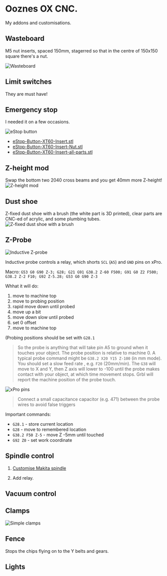 # Ooznes OX CNC.

My addons and customisations.

## Wasteboard

M5 nut inserts, spaced 150mm, stagerred so that in the centre of 150x150 square there's a nut.

![Wasteboard](./images/clamps.jpg)

## Limit switches

They are must have!

## Emergency stop

I needed it on a few occasions. 

![eStop button](./images/estop-button.jpg)

<script src="https://embed.github.com/view/3d/muxa/ox-cnc/master/docs/files/eStop-Button-XT60-Insert-all-parts.stl"></script>

- [eStop-Button-XT60-Insert.stl](./files/eStop-Button-XT60-Insert.stl)
- [eStop-Button-XT60-Insert-Nut.stl](./files/eStop-Button-XT60-Insert-Nut.stl)
- [eStop-Button-XT60-Insert-all-parts.stl](./files/eStop-Button-XT60-Insert-all-parts.stl)

## Z-height mod

Swap the bottom two 2040 cross beams and you get 40mm more Z-height!
![Z-height mod](./images/z-height-mod.jpg)

## Dust shoe

Z-fixed dust shoe with a brush (the white part is 3D printed), clear parts are CNC-ed of acrylic, and some plumbing tubes.
![Z-fixed dust shoe with a brush](./images/dust-shoe.jpg)

## Z-Probe

![Inductive Z-probe](./images/z-probe.jpg)

Inductive probe controls a relay, which shorts `SCL` (`A5`) and `GND` pins on xPro.

Macro: `G53 G0 G90 Z-3; G28; G21 G91 G38.2 Z-60 F500; G91 G0 Z2 F500; G38.2 Z-2 F10; G92 Z-5.28; G53 G0 G90 Z-3`

Whhat it will do:

1. move to machine top
2. move to probing position
3. rapid move down until probed
4. move up a bit
5. move down slow until probed
6. set 0 offset
7. move to machine top

(Probing positions should be set with `G28.1`

> So the probe is anything that will take pin A5 to ground when it touches your object. The probe position is relative to machine 0. A typical probe command might be `G38.2 X20 Y15 Z-100` (in mm mode). You should set a slow feed rate , e.g. `F20` (20mm/min). The `G38` will move to X and Y, then Z axis will lower to -100 until the probe makes contact with your object, at which time movement stops. Grbl will report the machine position of the probe touch. 

![xPro pins](./images/xpro-pins.jpg)

> Connect a small capacitance capacitor (e.g. 471) between the probe wires to avoid false triggers

Important commands: 
* `G28.1` - store current location 
* `G28` - move to remembered location
* `G38.2 F50 Z-5` - move Z -5mm until touched 
* `G92 Z0` - set work coordinate

## Spindle control

1. [Customise Makita spindle](https://www.instructables.com/id/Makita-RT0700C-Detachable-Cable-Mod/)

2. Add relay.

## Vacuum control
## Clamps

![Simple clamps](./images/clamps.jpg)

## Fence

Stops the chips flying on to the Y belts and gears.

## Lights
